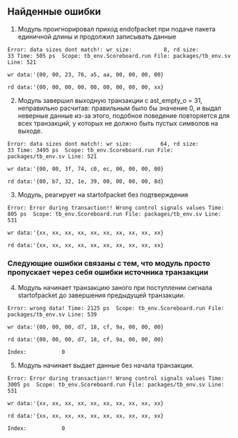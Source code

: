 ## Найденные ошибки

1. Модуль проигнорировал приход endofpacket при подаче пакета единичной длины и продолжил записывать данные

`Error: data sizes dont match!: wr size:          8, rd size:         33
Time: 505 ps  Scope: tb_env.Scoreboard.run File: packages/tb_env.sv Line: 521`

`wr data:'{00, 00, 23, 76, a5, aa, 00, 00, 00, 00}`

`rd data:'{00, 00, 00, 00, 00, 00, 00, 00, 00, xx}`

2. Модуль завершил выходную транзакции с ast_empty_o = 31, неправильно расчитав: правильным было бы значение 0, и выдал неверные данные из-за этого, подобное поведение повторяется для всех транзакций, у которых не должно быть пустых символов на выходе.

`Error: data sizes dont match!: wr size:         64, rd size:         33
Time: 3495 ps  Scope: tb_env.Scoreboard.run File: packages/tb_env.sv Line: 521`

`wr data:'{00, 00, 3f, 74, c0, ec, 00, 00, 00, 00}`

`rd data:'{00, b7, 32, 1e, 39, 00, 00, 00, 00, 8d}`


3. Модуль, реагирует на startofpacket без подтверждения

`Error: Error during transaction!! Wrong control signals values
Time: 805 ps  Scope: tb_env.Scoreboard.run File: packages/tb_env.sv Line: 531`

`wr data:'{xx, xx, xx, xx, xx, xx, xx, xx, xx, xx}`

`rd data:'{xx, xx, xx, xx, xx, xx, xx, xx, xx, xx}`

### Следующие ошибки связаны с тем, что модуль просто пропускает через себя ошибки источника транзакции 

4. Модуль начинает транзакцию заного при поступлении сигнала startofpacket до завершения предыдущей транзакции.

`Error: wrong data!
Time: 2125 ps  Scope: tb_env.Scoreboard.run File: packages/tb_env.sv Line: 539`

`wr data:'{00, 00, 00, d7, 18, cf, 9a, 00, 00, 00}`

`rd data:'{00, 00, 00, d7, 18, cf, 9a, 00, 00, 00}`

`Index:           0`


5. Модуль начинает выдает данные без начала транзакции.

`Error: Error during transaction!! Wrong control signals values
Time: 3005 ps  Scope: tb_env.Scoreboard.run File: packages/tb_env.sv Line: 531`

`wr data:'{xx, xx, xx, xx, xx, xx, xx, xx, xx, xx}`

`rd data:'{xx, xx, xx, xx, xx, xx, xx, xx, xx, xx}`

`Index:           0`

